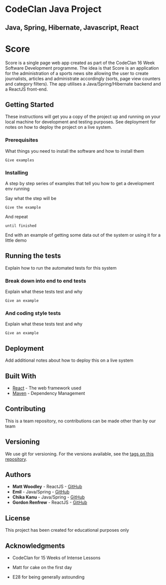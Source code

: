 # CodeClan Java Project
## Java, Spring, Hibernate, Javascript, React

# Score

Score is a single page web app created as part of the CodeClan 16 Week Software Development programme. The idea is that Score is an application for the administration of a sports news site allowing the user to create journalists, articles and administrate accordingly (sorts, page view counters and category filters). The app utilises a Java/Spring/Hibernate backend and a ReactJS front-end.

## Getting Started

These instructions will get you a copy of the project up and running on your local machine for development and testing purposes. See deployment for notes on how to deploy the project on a live system.

### Prerequisites

What things you need to install the software and how to install them

```
Give examples
```

### Installing

A step by step series of examples that tell you how to get a development env running

Say what the step will be

```
Give the example
```

And repeat

```
until finished
```

End with an example of getting some data out of the system or using it for a little demo

## Running the tests

Explain how to run the automated tests for this system

### Break down into end to end tests

Explain what these tests test and why

```
Give an example
```

### And coding style tests

Explain what these tests test and why

```
Give an example
```

## Deployment

Add additional notes about how to deploy this on a live system

## Built With

* [React](https://reactjs.org/) - The web framework used
* [Maven](https://maven.apache.org/) - Dependency Management

## Contributing

This is a team repository, no contributions can be made other than by our team

## Versioning

We use git for versioning. For the versions available, see the [tags on this repository](https://github.com/your/project/tags).

## Authors

* **Matt Woodley** - ReactJS - [GitHub](https://github.com/mattwoodley/)
* **Emil** - Java/Spring - [GitHub](https://github.com/emil/)
* **Chika Kanu** - Java/Spring - [GitHub](https://github.com/chika/)
* **Gordon Renfrew** - ReactJS - [GitHub](https://github.com/ghr85)


## License

This project has been created for educational purposes only

## Acknowledgments

* CodeClan for 15 Weeks of Intense Lessons

* Matt for cake on the first day

* E28 for being generally astounding
